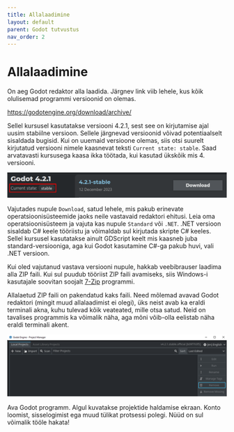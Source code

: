 ```yaml
---
title: Allalaadimine
layout: default
parent: Godot tutvustus
nav_order: 2
---
```


# Allalaadimine

On aeg Godot redaktor alla laadida. Järgnev link viib lehele, kus kõik olulisemad programmi versioonid on olemas.

<https://godotengine.org/download/archive/>

Sellel kursusel kasutatakse versiooni 4.2.1, sest see on kirjutamise ajal uusim stabiilne versioon. Sellele järgnevad versioonid võivad potentiaalselt sisaldada bugisid.
Kui on uuemaid versioone olemas, siis otsi suurelt kirjutatud versiooni nimele kaasnevat teksti `Current state: stable`.
Saad arvatavasti kursusega kaasa ikka töötada, kui kasutad ükskõik mis 4. versiooni.

![Suures tekstis kirjutatud versiooni nimele kaasneb väiksemas tekstis selle seisund](../assets/introduction/download/what-to-download.png)

Vajutades nupule `Download`, satud lehele, mis pakub erinevate operatsioonisüsteemide jaoks neile vastavaid redaktori ehitusi.
Leia oma operatsioonisüsteem ja vajuta kas nupule `Standard` või `.NET`.
.NET versioon sisaldab C# keele tööriistu ja võimaldab sul kirjutada skripte C# keeles.
Sellel kursusel kasutatakse ainult GDScript keelt mis kaasneb juba standard-versiooniga, aga kui Godot kasutamine C#-ga pakub huvi, vali .NET versioon.

Kui oled vajutanud vastava versiooni nupule, hakkab veebibrauser laadima alla ZIP faili. Kui sul puudub tööriist ZIP faili avamiseks, siis Windows-i kasutajale soovitan soojalt [7-Zip](https://www.7-zip.org/) programmi.

Allalaetud ZIP faili on pakendatud kaks faili. Need mõlemad avavad Godot redaktori (mingit muud allalaadimist ei olegi), üks neist avab ka eraldi terminali akna, kuhu tulevad kõik veateated, mille otsa satud. Neid on tavalises programmis ka võimalik näha, aga mõni võib-olla eelistab näha eraldi terminali akent.

![Projektide haldamise kuva](../assets/introduction/download/project-manager.png)

Ava Godot programm. Algul kuvatakse projektide haldamise ekraan. Konto loomist, sisselogimist ega muud tülikat protsessi polegi. Nüüd on sul võimalik tööle hakata!